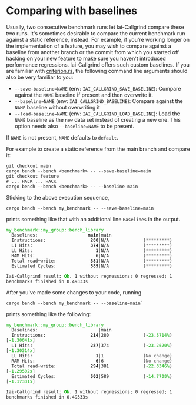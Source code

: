 <!-- markdownlint-disable MD041 MD033 -->
# Comparing with baselines

Usually, two consecutive benchmark runs let Iai-Callgrind compare these two
runs. It's sometimes desirable to compare the current benchmark run against a
static reference, instead. For example, if you're working longer on the
implementation of a feature, you may wish to compare against a baseline from
another branch or the commit from which you started off hacking on your new
feature to make sure you haven't introduced performance regressions.
Iai-Callgrind offers such custom baselines. If you are familiar with
[criterion.rs](https://bheisler.github.io/criterion.rs/book/user_guide/command_line_options.html#baselines),
the following command line arguments should also be very familiar to you:

- `--save-baseline=NAME` (env: `IAI_CALLGRIND_SAVE_BASELINE`): Compare against
  the `NAME` baseline if present and then overwrite it.
- `--baseline=NAME` (env: `IAI_CALLGRIND_BASELINE`): Compare against the `NAME`
  baseline without overwriting it
- `--load-baseline=NAME` (env: `IAI_CALLGRIND_LOAD_BASELINE`): Load the `NAME`
  baseline as the `new` data set instead of creating a new one. This option
  needs also `--baseline=NAME` to be present.

If `NAME` is not present, `NAME` defaults to `default`.

For example to create a static reference from the main branch and compare it:

```shell
git checkout main
cargo bench --bench <benchmark> -- --save-baseline=main
git checkout feature
# ... HACK ... HACK
cargo bench --bench <benchmark> -- --baseline main
```

Sticking to the above execution sequence,

```shell
cargo bench --bench my_benchmark -- --save-baseline=main
```

prints something like that with an additional line `Baselines` in the output.

<pre><code class="hljs"><span style="color:#0A0">my_benchmark::my_group::bench_library</span>
  Baselines:        <b>           main</b>|main
  Instructions:     <b>            280</b>|N/A             (<span style="color:#555">*********</span>)
  L1 Hits:          <b>            374</b>|N/A             (<span style="color:#555">*********</span>)
  LL Hits:          <b>              1</b>|N/A             (<span style="color:#555">*********</span>)
  RAM Hits:         <b>              6</b>|N/A             (<span style="color:#555">*********</span>)
  Total read+write: <b>            381</b>|N/A             (<span style="color:#555">*********</span>)
  Estimated Cycles: <b>            589</b>|N/A             (<span style="color:#555">*********</span>)

Iai-Callgrind result: <b><span style="color:#0A0">Ok</span></b>. 1 without regressions; 0 regressed; 1 benchmarks finished in 0.49333s</code></pre>

After you've made some changes to your code, running

```shell
cargo bench --bench my_benchmark -- --baseline=main`
```

prints something like the following:

<pre><code class="hljs"><span style="color:#0A0">my_benchmark::my_group::bench_library</span>
  Baselines:                       |main
  Instructions:     <b>            214</b>|280             (<b><span style="color:#42c142">-23.5714%</span></b>) [<b><span style="color:#42c142">-1.30841x</span></b>]
  L1 Hits:          <b>            287</b>|374             (<b><span style="color:#42c142">-23.2620%</span></b>) [<b><span style="color:#42c142">-1.30314x</span></b>]
  LL Hits:          <b>              1</b>|1               (<span style="color:#555">No change</span>)
  RAM Hits:         <b>              6</b>|6               (<span style="color:#555">No change</span>)
  Total read+write: <b>            294</b>|381             (<b><span style="color:#42c142">-22.8346%</span></b>) [<b><span style="color:#42c142">-1.29592x</span></b>]
  Estimated Cycles: <b>            502</b>|589             (<b><span style="color:#42c142">-14.7708%</span></b>) [<b><span style="color:#42c142">-1.17331x</span></b>]

Iai-Callgrind result: <b><span style="color:#0A0">Ok</span></b>. 1 without regressions; 0 regressed; 1 benchmarks finished in 0.49333s</code></pre>

